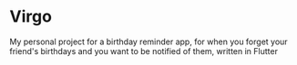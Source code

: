 # Virgo

My personal project for a birthday reminder app, for when you forget your friend's birthdays and you want to be notified of them, written in Flutter
